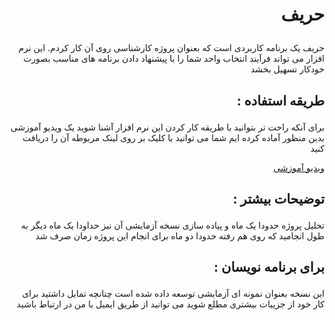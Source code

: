 # <p align="right">حریف</p>

<p align="right">
حریف یک برنامه کاربردی است که بعنوان پروژه کارشناسی روی آن کار کردم. این نرم افزار می تواند فرآیند انتخاب واحد شما را با پیشنهاد دادن برنامه های مناسب بصورت خودکار تسهیل بخشد   
</p>

## <p align="right">: طریقه استفاده</p>

<p align="right">برای آنکه راحت تر بتوانید با طریقه کار کردن این نرم افزار آشنا شوید یک ویدیو آموزشی بدین منظور آماده کرده ایم شما می توانید با کلیک بر روی لینک مربوطه آن را دریافت کنید </p>

[<p align="right">ویدیو آموزشی</p>](https://raw.githubusercontent.com/tataiee1375/Harif/master/Videos/Tutorial.mp4)

## <p align="right">: توضیحات بیشتر</p>
<p align="right">تحلیل پروژه حدودا یک ماه و پیاده سازی نسخه آزمایشی آن نیز حداودا یک ماه دیگر به طول انجامید که روی هم رفته حدودا دو ماه برای انجام این پروژه زمان صرف شد</p>

## <p align="right">: برای برنامه نویسان</p>

<p align="right">
این نسخه بعنوان نمونه ای آزمایشی توسعه داده شده است چنانچه تمایل داشتید برای کار خود از جزییات بیشتری مطلع شوید می توانید از طریق ایمیل با من در ارتباط باشید</p>
